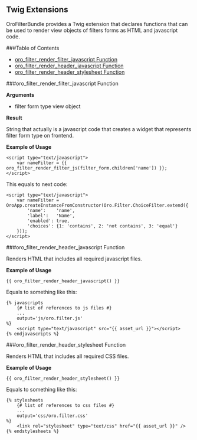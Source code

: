 Twig Extensions
---------------

OroFilterBundle provides a Twig extension that declares functions that can be used
to render view objects of filters forms as HTML and javascript code.

###Table of Contents

- [oro_filter_render_filter_javascript Function](#oro_filter_render_filter_javascript-function)
- [oro_filter_render_header_javascript Function](#oro_filter_render_header_javascript-function)
- [oro_filter_render_header_stylesheet Function](#oro_filter_render_header_stylesheet-function)


###oro_filter_render_filter_javascript Function

**Arguments**

* filter form type view object

**Result**

String that actually is a javascript code that creates a widget that represents filter form type on frontend.

**Example of Usage**

```
<script type="text/javascript">
    var nameFilter = {{ oro_filter_render_filter_js(filter_form.children['name']) }};
</script>
```

This equals to next code:

```
<script type="text/javascript">
    var nameFilter = OroApp.createInstanceFromConstructor(Oro.Filter.ChoiceFilter.extend({
        'name':    'name',
        'label':   'Name',
        'enabled': true,
        'choices': {1: 'contains', 2: 'not contains', 3: 'equal'}
    }));
</script>
```


###oro_filter_render_header_javascript Function

Renders HTML that includes all required javascript files.

**Example of Usage**

```
{{ oro_filter_render_header_javascript() }}
```

Equals to something like this:

```
{% javascripts
    {# list of references to js files #}
    ...
    output='js/oro.filter.js'
%}
    <script type="text/javascript" src="{{ asset_url }}"></script>
{% endjavascripts %}
```


###oro_filter_render_header_stylesheet Function

Renders HTML that includes all required CSS files.

**Example of Usage**

```
{{ oro_filter_render_header_stylesheet() }}
```

Equals to something like this:

```
{% stylesheets
    {# list of references to css files #}
    ...
    output='css/oro.filter.css'
%}
    <link rel="stylesheet" type="text/css" href="{{ asset_url }}" />
{% endstylesheets %}
```
